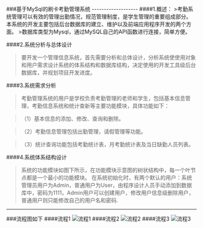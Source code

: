 <UTF-8>
###基于MySql的刷卡考勤管理系统
-------------------
####1.概述：
>考勤系统管理可以有效的管理出勤情况，规范管理制度，是学生管理的重要组成部分。
本系统的开发主要包括后台数据库的建立、维护以及前端应用程序开发的两个方面。
>数据库类型为Mysql，通过MySQL自己的API函数进行连接，简单方便。




####2.系统分析与总体设计
>要开发一个管理信息系统，首先需要分析和总体设计，分析系统使使用对象和用户需求设计系统的体系结构和数据库结构，决定使用的开发工具级后台数据库，并规划项目开发进度。

####3.系统需求分析
>考勤管理系统的用户是学校负责考勤管理的老师和学生，包括基本信息管理，考勤信息系统和统计查新等主要功能模块，具体功能如下：

>（1）基本信息的添加、修改、查询和删除。

>（2）考勤信息管理包括出勤管理，请假管理等功能。

>（3）统计查询功能包括考勤统计表，月考勤统计表及当日缺勤人员列表。

####4.系统体系结构设计
>系统的功能模块如图下所示，在功能模块示意图的树状结构中，每一个叶节点都是一个最小的功能模块。
在系统初始化时，有两个默认的用户：系统管理员用户为Admin，普通用户为User，由程序设计人员手动添加到数据库中，密码为1111，Admin用户可以创建用户，修改用户信息级删除用户，普通用户则只能修改自己的用户名和密码.

---------------------------------------------------------------------------------

###流程图如下
####流程1
![流程1](http://i.imgur.com/W8GKShz.gif)
####流程2
![流程2](http://i.imgur.com/SEDx92v.gif)
####流程3
![流程3](http://i.imgur.com/iFJ41KU.png)


